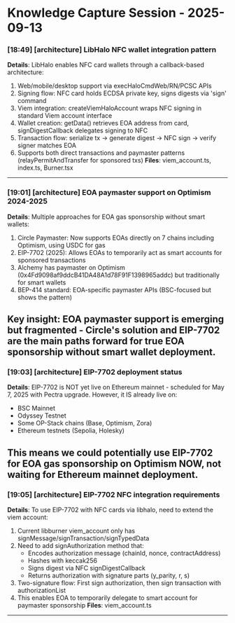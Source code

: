 # Knowledge Capture Session - 2025-09-13

### [18:49] [architecture] LibHalo NFC wallet integration pattern
**Details**: LibHalo enables NFC card wallets through a callback-based architecture:
1. Web/mobile/desktop support via execHaloCmdWeb/RN/PCSC APIs
2. Signing flow: NFC card holds ECDSA private key, signs digests via 'sign' command
3. Viem integration: createViemHaloAccount wraps NFC signing in standard Viem account interface
4. Wallet creation: getData() retrieves EOA address from card, signDigestCallback delegates signing to NFC
5. Transaction flow: serialize tx → generate digest → NFC sign → verify signer matches EOA
6. Supports both direct transactions and paymaster patterns (relayPermitAndTransfer for sponsored txs)
**Files**: viem_account.ts, index.ts, Burner.tsx
---

### [19:01] [architecture] EOA paymaster support on Optimism 2024-2025
**Details**: Multiple approaches for EOA gas sponsorship without smart wallets:
1. Circle Paymaster: Now supports EOAs directly on 7 chains including Optimism, using USDC for gas
2. EIP-7702 (2025): Allows EOAs to temporarily act as smart accounts for sponsored transactions
3. Alchemy has paymaster on Optimism (0x4Fd9098af9ddcB41DA48A1d78F91F1398965addc) but traditionally for smart wallets
4. BEP-414 standard: EOA-specific paymaster APIs (BSC-focused but shows the pattern)

Key insight: EOA paymaster support is emerging but fragmented - Circle's solution and EIP-7702 are the main paths forward for true EOA sponsorship without smart wallet deployment.
---

### [19:03] [architecture] EIP-7702 deployment status
**Details**: EIP-7702 is NOT yet live on Ethereum mainnet - scheduled for May 7, 2025 with Pectra upgrade. However, it IS already live on:
- BSC Mainnet
- Odyssey Testnet  
- Some OP-Stack chains (Base, Optimism, Zora)
- Ethereum testnets (Sepolia, Holesky)

This means we could potentially use EIP-7702 for EOA gas sponsorship on Optimism NOW, not waiting for Ethereum mainnet deployment.
---

### [19:05] [architecture] EIP-7702 NFC integration requirements
**Details**: To use EIP-7702 with NFC cards via libhalo, need to extend the viem account:
1. Current libburner viem_account only has signMessage/signTransaction/signTypedData
2. Need to add signAuthorization method that:
   - Encodes authorization message (chainId, nonce, contractAddress)
   - Hashes with keccak256
   - Signs digest via NFC signDigestCallback
   - Returns authorization with signature parts (y_parity, r, s)
3. Two-signature flow: First sign authorization, then sign transaction with authorizationList
4. This enables EOA to temporarily delegate to smart account for paymaster sponsorship
**Files**: viem_account.ts
---

